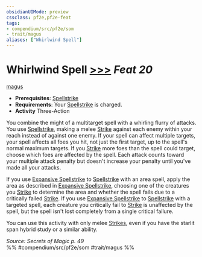 ```yaml
---
obsidianUIMode: preview
cssclass: pf2e,pf2e-feat
tags:
- compendium/src/pf2e/som
- trait/magus
aliases: ["Whirlwind Spell"]
---
```

# Whirlwind Spell  [>>>](chapter-9-playing-the-game.md#Actions "Three-Action") *Feat 20*  
[magus](Reference/Rules/Traits/magus-som.md "Magus Class Trait")  

- **Prerequisites**: [Spellstrike](spellstrike-som.md)
- **Requirements**: Your [Spellstrike](spellstrike-som.md) is charged.
- **Activity** Three-Action

You combine the might of a multitarget spell with a whirling flurry of attacks. You use [Spellstrike](spellstrike-som.md), making a melee [Strike](strike.md) against each enemy within your reach instead of against one enemy. If your spell can affect multiple targets, your spell affects all foes you hit, not just the first target, up to the spell's normal maximum targets. If you [Strike](strike.md) more foes than the spell could target, choose which foes are affected by the spell. Each attack counts toward your multiple attack penalty but doesn't increase your penalty until you've made all your attacks.

If you use [Expansive Spellstrike](expansive-spellstrike-som.md) to [Spellstrike](spellstrike-som.md) with an area spell, apply the area as described in [Expansive Spellstrike](expansive-spellstrike-som.md), choosing one of the creatures you [Strike](strike.md) to determine the area and whether the spell fails due to a critically failed [Strike](strike.md). If you use [Expansive Spellstrike](expansive-spellstrike-som.md) to [Spellstrike](spellstrike-som.md) with a targeted spell, each creature you critically fail to [Strike](strike.md) is unaffected by the spell, but the spell isn't lost completely from a single critical failure.

You can use this activity with only melee [Strikes](strike.md), even if you have the starlit span hybrid study or a similar ability.

*Source: Secrets of Magic p. 49*  
%% #compendium/src/pf2e/som #trait/magus %%